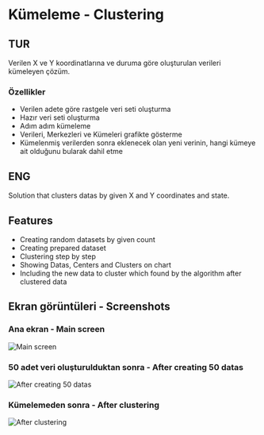 # Kümeleme - Clustering

## TUR
Verilen X ve Y koordinatlarına ve duruma göre oluşturulan verileri kümeleyen çözüm.

### Özellikler
- Verilen adete göre rastgele veri seti oluşturma
- Hazır veri seti oluşturma
- Adım adım kümeleme
- Verileri, Merkezleri ve Kümeleri grafikte gösterme
- Kümelenmiş verilerden sonra eklenecek olan yeni verinin, hangi kümeye ait olduğunu bularak dahil etme

## ENG
Solution that clusters datas by given X and Y coordinates and state.

## Features
- Creating random datasets by given count
- Creating prepared dataset
- Clustering step by step
- Showing Datas, Centers and Clusters on chart
- Including the new data to cluster which found by the algorithm after clustered data

## Ekran görüntüleri - Screenshots
### Ana ekran - Main screen
![Main screen](https://i.imgur.com/ssO36cq.png)
### 50 adet veri oluşturulduktan sonra - After creating 50 datas
![After creating 50 datas](https://i.imgur.com/ic7exXR.png)
### Kümelemeden sonra - After clustering
![After clustering](https://i.imgur.com/sjqY8SV.png)
